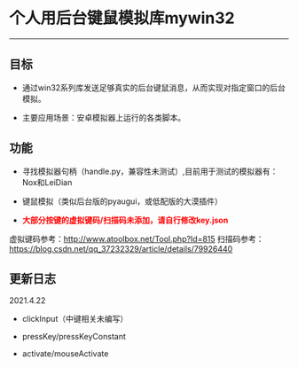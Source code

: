 # 个人用后台键鼠模拟库mywin32

---
## 目标

-	通过win32系列库发送足够真实的后台键鼠消息，从而实现对指定窗口的后台模拟。

-	主要应用场景：安卓模拟器上运行的各类脚本。

## 功能

-	寻找模拟器句柄（handle.py，兼容性未测试）,目前用于测试的模拟器有：Nox和LeiDian

-	键鼠模拟（类似后台版的pyaugui，或低配版的大漠插件）

- <font color='red'> **大部分按键的虚拟键码/扫描码未添加，请自行修改key.json**</font>

虚拟键码参考：http://www.atoolbox.net/Tool.php?Id=815
扫描码参考：https://blog.csdn.net/qq_37232329/article/details/79926440

## 更新日志

2021.4.22

-	clickInput（中键相关未编写）

-	pressKey/pressKeyConstant

-	activate/mouseActivate





